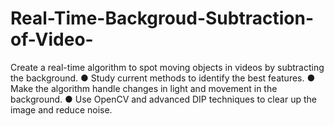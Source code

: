 # Real-Time-Backgroud-Subtraction-of-Video-
Create a real-time algorithm to spot moving objects in  videos by subtracting the background. ● Study current methods to identify the best features. ● Make the algorithm handle changes in light and  movement in the background. ● Use OpenCV and advanced DIP techniques to clear up  the image and reduce noise. 
